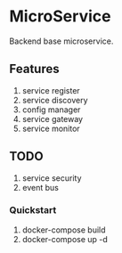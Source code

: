 # MicroService 
Backend base microservice.

## Features
1. service register
2. service discovery
3. config manager
4. service gateway
5. service monitor

## TODO
1. service security
2. event bus

### Quickstart
1. docker-compose build
2. docker-compose up -d


